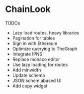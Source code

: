 # ChainLook


TODOs

- Lazy load routes, heavy libraries
- Pagination for tables
- Sign in with Ethereum
- Optimize querying to TheGraph
- Integrate IPNS
- Replace monaco editor
- Use lazy loading for routes
- Add minwidth
- Update schema
- JSON schem abased UI
- Add copy widget


